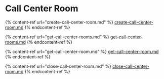 # Call Center Room

{% content-ref url="create-call-center-room.md" %}
[create-call-center-room.md](create-call-center-room.md)
{% endcontent-ref %}

{% content-ref url="get-call-center-rooms.md" %}
[get-call-center-rooms.md](get-call-center-rooms.md)
{% endcontent-ref %}

{% content-ref url="get-call-center-room.md" %}
[get-call-center-room.md](get-call-center-room.md)
{% endcontent-ref %}

{% content-ref url="close-call-center-room.md" %}
[close-call-center-room.md](close-call-center-room.md)
{% endcontent-ref %}
